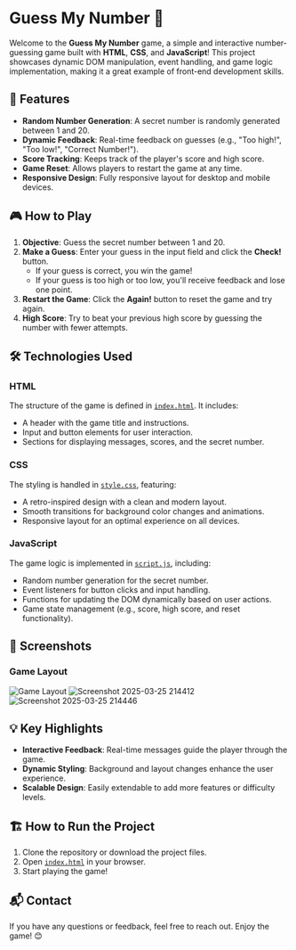 # Guess My Number 🎯

Welcome to the **Guess My Number** game, a simple and interactive number-guessing game built with **HTML**, **CSS**, and **JavaScript**! This project showcases dynamic DOM manipulation, event handling, and game logic implementation, making it a great example of front-end development skills.

## 🚀 Features

- **Random Number Generation**: A secret number is randomly generated between 1 and 20.
- **Dynamic Feedback**: Real-time feedback on guesses (e.g., "Too high!", "Too low!", "Correct Number!").
- **Score Tracking**: Keeps track of the player's score and high score.
- **Game Reset**: Allows players to restart the game at any time.
- **Responsive Design**: Fully responsive layout for desktop and mobile devices.

## 🎮 How to Play

1. **Objective**: Guess the secret number between 1 and 20.
2. **Make a Guess**: Enter your guess in the input field and click the **Check!** button.
   - If your guess is correct, you win the game!
   - If your guess is too high or too low, you'll receive feedback and lose one point.
3. **Restart the Game**: Click the **Again!** button to reset the game and try again.
4. **High Score**: Try to beat your previous high score by guessing the number with fewer attempts.

## 🛠️ Technologies Used

### HTML
The structure of the game is defined in [`index.html`](index.html). It includes:
- A header with the game title and instructions.
- Input and button elements for user interaction.
- Sections for displaying messages, scores, and the secret number.

### CSS
The styling is handled in [`style.css`](style.css), featuring:
- A retro-inspired design with a clean and modern layout.
- Smooth transitions for background color changes and animations.
- Responsive layout for an optimal experience on all devices.

### JavaScript
The game logic is implemented in [`script.js`](script.js), including:
- Random number generation for the secret number.
- Event listeners for button clicks and input handling.
- Functions for updating the DOM dynamically based on user actions.
- Game state management (e.g., score, high score, and reset functionality).

## 📸 Screenshots

### Game Layout
![Game Layout](guess-my-number-flowchart.png)
![Screenshot 2025-03-25 214412](https://github.com/user-attachments/assets/affd012d-2909-450d-8b72-5f5e2be52c5a)
![Screenshot 2025-03-25 214446](https://github.com/user-attachments/assets/e09349fb-b1ae-45ec-bc58-c5b79aa22963)

## 💡 Key Highlights

- **Interactive Feedback**: Real-time messages guide the player through the game.
- **Dynamic Styling**: Background and layout changes enhance the user experience.
- **Scalable Design**: Easily extendable to add more features or difficulty levels.

## 🏗️ How to Run the Project

1. Clone the repository or download the project files.
2. Open [`index.html`](index.html) in your browser.
3. Start playing the game!

## 📬 Contact

If you have any questions or feedback, feel free to reach out. Enjoy the game! 😊
